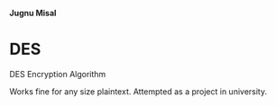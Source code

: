 **Jugnu Misal**

# DES
DES Encryption Algorithm

Works fine for any size plaintext. Attempted as a project in university.

